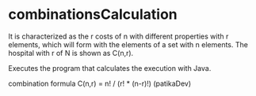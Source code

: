 # combinationsCalculation
It is characterized as the r costs of n with different properties with r elements, 
which will form with the elements of a set with n elements. The hospital with r of N is shown as C(n,r).

Executes the program that calculates the execution with Java.

combination formula
C(n,r) = n! / (r! * (n-r)!) (patikaDev)
